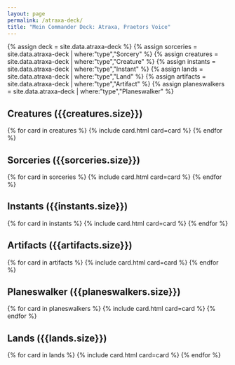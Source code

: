```yaml
---
layout: page
permalink: /atraxa-deck/
title: "Mein Commander Deck: Atraxa, Praetors Voice"
---
```


{% assign deck = site.data.atraxa-deck %}
{% assign sorceries = site.data.atraxa-deck | where:"type","Sorcery" %}
{% assign creatures = site.data.atraxa-deck | where:"type","Creature" %}
{% assign instants = site.data.atraxa-deck | where:"type","Instant" %}
{% assign lands = site.data.atraxa-deck | where:"type","Land" %}
{% assign artifacts = site.data.atraxa-deck | where:"type","Artifact" %}
{% assign planeswalkers = site.data.atraxa-deck | where:"type","Planeswalker" %}

## Creatures ({{creatures.size}})
<div class="grid">
    {% for card in creatures %}
        {% include card.html card=card %}
    {% endfor %}
</div>

## Sorceries ({{sorceries.size}})
<div class="grid">
    {% for card in sorceries %}
        {% include card.html card=card %}
    {% endfor %}
</div>

## Instants ({{instants.size}})
<div class="grid">
    {% for card in instants %}
        {% include card.html card=card %}
    {% endfor %}
</div>

## Artifacts ({{artifacts.size}})
<div class="grid">
    {% for card in artifacts %}
        {% include card.html card=card %}
    {% endfor %}
</div>

## Planeswalker ({{planeswalkers.size}})
<div class="grid">
    {% for card in planeswalkers %}
        {% include card.html card=card %}
    {% endfor %}
</div>

## Lands ({{lands.size}})
<div class="grid">
    {% for card in lands %}
        {% include card.html card=card %}
    {% endfor %}
</div>